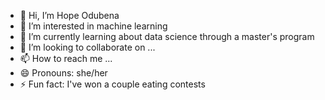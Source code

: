 - 👋 Hi, I’m Hope Odubena
- 👀 I’m interested in machine learning
- 🌱 I’m currently learning about data science through a master's program
- 💞️ I’m looking to collaborate on ...
- 📫 How to reach me ...
- 😄 Pronouns: she/her
- ⚡ Fun fact: I've won a couple eating contests

<!---
hodubena/hodubena is a ✨ special ✨ repository because its `README.md` (this file) appears on your GitHub profile.
You can click the Preview link to take a look at your changes.
--->
